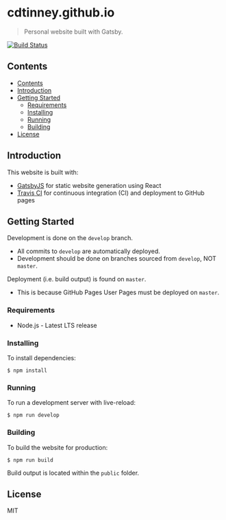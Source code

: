 # cdtinney.github.io
> Personal website built with Gatsby.

[![Build Status](https://travis-ci.org/cdtinney/cdtinney.github.io.svg?branch=master)](https://travis-ci.org/cdtinney/cdtinney.github.io)

## Contents

- [Contents](#contents)
- [Introduction](#introduction)
- [Getting Started](#getting-started)
  - [Requirements](#requirements)
  - [Installing](#installing)
  - [Running](#running)
  - [Building](#building)
- [License](#license)

## Introduction

This website is built with:

* [GatsbyJS](gatsbyjs.org) for static website generation using React
* [Travis CI](https://travis-ci.org) for continuous integration (CI)
  and deployment to GitHub pages

## Getting Started

Development is done on the `develop` branch.
  * All commits to `develop` are automatically deployed.
  * Development should be done on branches sourced from `develop`, NOT `master`.

Deployment (i.e. build output) is found on `master`.
  * This is because GitHub Pages User Pages must be deployed on `master`.

### Requirements

* Node.js - Latest LTS release

### Installing

To install dependencies:

```
$ npm install
```

### Running

To run a development server with live-reload:

```
$ npm run develop
```

### Building

To build the website for production:

```
$ npm run build
```

Build output is located within the `public` folder.

## License

MIT
